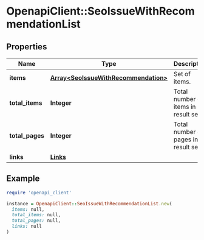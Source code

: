 # OpenapiClient::SeoIssueWithRecommendationList

## Properties

| Name | Type | Description | Notes |
| ---- | ---- | ----------- | ----- |
| **items** | [**Array&lt;SeoIssueWithRecommendation&gt;**](SeoIssueWithRecommendation.md) | Set of items. |  |
| **total_items** | **Integer** | Total number of items in result set. |  |
| **total_pages** | **Integer** | Total number of pages in result set. |  |
| **links** | [**Links**](Links.md) |  | [optional] |

## Example

```ruby
require 'openapi_client'

instance = OpenapiClient::SeoIssueWithRecommendationList.new(
  items: null,
  total_items: null,
  total_pages: null,
  links: null
)
```

